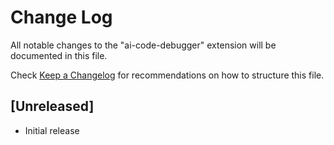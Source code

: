 # Change Log

All notable changes to the "ai-code-debugger" extension will be documented in this file.

Check [Keep a Changelog](http://keepachangelog.com/) for recommendations on how to structure this file.

## [Unreleased]

- Initial release